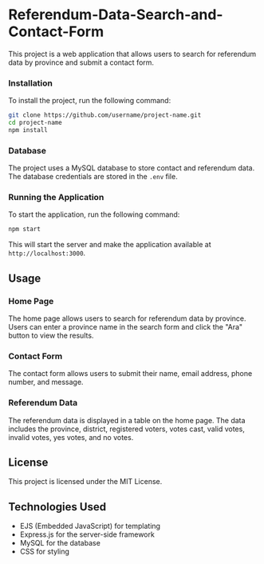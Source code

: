 # Referendum-Data-Search-and-Contact-Form
This project is a web application that allows users to search for referendum data by province and submit a contact form.

### Installation

To install the project, run the following command:

```bash
git clone https://github.com/username/project-name.git
cd project-name
npm install
```

### Database

The project uses a MySQL database to store contact and referendum data. The database credentials are stored in the `.env` file.

### Running the Application

To start the application, run the following command:

```bash
npm start
```

This will start the server and make the application available at `http://localhost:3000`.

**Usage**
-----

### Home Page

The home page allows users to search for referendum data by province. Users can enter a province name in the search form and click the "Ara" button to view the results.

### Contact Form

The contact form allows users to submit their name, email address, phone number, and message.

### Referendum Data

The referendum data is displayed in a table on the home page. The data includes the province, district, registered voters, votes cast, valid votes, invalid votes, yes votes, and no votes.

**License**
-------

This project is licensed under the MIT License.

**Technologies Used**
-------------------

* EJS (Embedded JavaScript) for templating
* Express.js for the server-side framework
* MySQL for the database
* CSS for styling
